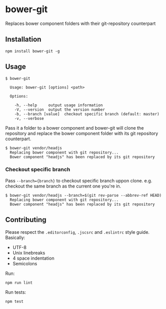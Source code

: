 # bower-git

Replaces bower component folders with their git-repository counterpart

## Installation

```
npm install bower-git -g
```

## Usage

```
$ bower-git

  Usage: bower-git [options] <path>

  Options:

    -h, --help     output usage information
    -V, --version  output the version number
    -b, --branch [value]  checkout specific branch (default: master)
    -v, --verbose
```

Pass it a folder to a bower component and bower-git will clone the repository and replace the bower component folder with its git repository counterpart.

```
$ bower-git vendor/headjs
  Replacing bower component with git repository...
  Bower component "headjs" has been replaced by its git repository
```

### Checkout specific branch

Pass `--branch={branch}` to checkout specific branch uppon clone. e.g. checkout the same branch as the current one you're in.

```
$ bower-git vendor/headjs --branch=$(git rev-parse --abbrev-ref HEAD)
  Replacing bower component with git repository...
  Bower component "headjs" has been replaced by its git repository
```

## Contributing

Please respect the `.editorconfig`, `.jscsrc` and `.eslintrc` style guide. Basically:

-   UTF-8
-   Unix linebreaks
-   4 space indentation
-   Semicolons

Run:

```
npm run lint
```

Run tests:

```
npm test
```
